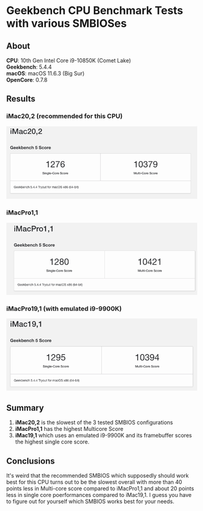# Geekbench CPU Benchmark Tests with various SMBIOSes

## About
**CPU**: 10th Gen Intel Core i9-10850K (Comet Lake)</br>
**Geekbench**: 5.4.4</br>
**macOS**: macOS 11.6.3 (Big Sur)</br>
**OpenCore**: 0.7.8

## Results
### iMac20,2 (recommended for this CPU)

![](https://raw.githubusercontent.com/5T33Z0/Gigabyte-Z490-Vision-G-Hackintosh-OpenCore/main/OC_Benchmarks/iMac20%2C2.png)

### iMacPro1,1
![](https://raw.githubusercontent.com/5T33Z0/Gigabyte-Z490-Vision-G-Hackintosh-OpenCore/main/OC_Benchmarks/iMacPro1%2C1.png)

### iMacPro19,1 (with emulated i9-9900K)
![](https://raw.githubusercontent.com/5T33Z0/Gigabyte-Z490-Vision-G-Hackintosh-OpenCore/main/OC_Benchmarks/iMac19%2C1_with_emuated_i9-9900K.png)

## Summary
1. **iMac20,2** is the slowest of the 3 tested SMBIOS configurations
2. **iMacPro1,1** has the highest Multicore Score
3. **iMac19,1** which uses an emulated i9-9900K and its framebuffer scores the highest single core score.

## Conclusions
It's weird that the recommended SMBIOS which supposedly should work best for this CPU turns out to be the slowest overall with more than 40 points less in Multi-core score compared to iMacPro1,1 and about 20 points less in single core poerformances compared to iMac19,1. I guess you have to figure out for yourself which SMBIOS works best for your needs.
 
